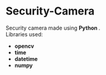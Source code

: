 # Security-Camera

Security camera made using <b> Python </b>. <br>
Libraries used:
- <b> opencv </b>
- <b> time </b>
- <b> datetime </b>
- <b> numpy </b>
